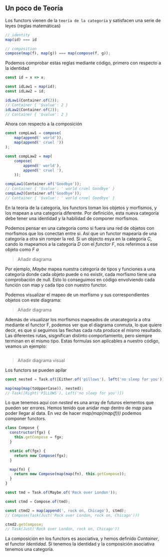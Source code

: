 ## Un poco de Teoría

Los functors vienen de la `teoría de la categoría` y satisfacen una serie de leyes (reglas matemáticas)

```js
// identity
map(id) === id

// composition
compose(map(f), map(g)) === map(compose(f, g));
```

Podemos comprobar estas reglas mediante código, primero con respecto a la identidad

```js
const id = x => x;

const idLaw1 = map(id);
const idLaw2 = id;

idLaw1(Container.of(2));
// Container { '$value': 2 }
idLaw2(Container.of(2));
// Container { '$value': 2 }
```

Ahora con respecto a la composición

```js
const compLaw1 = compose(
    map(append(' world')),
    map(append(' cruel '))
);

const compLaw2 = map(
    compose(
        append(' world'),
        append(' cruel '),
    ));

compLaw1(Container.of('Goodbye'));
// Container { '$value': ' world cruel Goodbye' }
compLaw2(Container.of('Goodbye'));
// Container { '$value': ' world cruel Goodbye' }
```

En la teoría de la categoría, los functors toman los objetos y morfismos, y los mapean a una categoría diferente. Por definición, esta nueva categoría debe tener una identidad y la habilidad de componer morfismos.

Podemos pensar en una categoría como si fuera una red de objetos con morfismos que los conectan entre si. Así que un functor mapearía de una categoría a otra sin romper la red. Si un objecto esya en la categoría _C_, cando lo mapeamos a la categoría _D_ con el _functor F_, nos referimos a ese objeto como _F a_

> Añadir diagrama

Por ejemplo, _Maybe_ mapea nuestra categoría de tipos y funciones a una categoría donde cada objeto puede o no existir, cada morfismo tiene una comprobación de null. Esto lo conseguimos en código envolviendo cada función con map y cada tipo con nuestro functor.

Podemos visualizar el mapeo de un morfismo y sus correspondientes objetos con este diagrama:

> Añadir diagrama

Además de visualizar los morfismos mapeados de unacategoría a otra mediante el functor F, podemos ver que el diagrama conmuta, lo que quiere decir, es que si seguimos las flechas cada ruta produce el mismo resultado. Las diferentes rutas, sisgnifican distinto comportamiento, pero siempre terminan en el mismo tipo. Estas formulas son aplicables a nuestro código, veamos un ejemplo:

```js
```

> Añadir diagrama visual

Los functors se pueden apilar

```js
const nested = Task.of([Either.of('pillows'), left('no sleep for you')]);

map(map(map(toUpperCase)), nested);
// Task([Right('PILLOWS'), Left('no sleep for you')])
```

Lo que tenemos aquí con _nested_ es una array de futuros elementos que pueden ser errores. Hemos tenido que anidar _map_ dentro de _map_ para poder llegar al data. En vez de hacer _map(map(map(f)))_ podemos componer functors.

```js
class Compose {
  constructor(fgx) {
    this.getCompose = fgx;
  }

  static of(fgx) {
    return new Compose(fgx);
  }

  map(fn) {
    return new Compose(map(map(fn), this.getCompose));
  }
}

const tmd = Task.of(Maybe.of('Rock over London'));

const ctmd = Compose.of(tmd);

const ctmd2 = map(append(', rock on, Chicago'), ctmd);
// Compose(Task(Just('Rock over London, rock on, Chicago')))

ctmd2.getCompose;
// Task(Just('Rock over London, rock on, Chicago'))
```

La composición en los functors es asociativa, y hemos definido _Container_, el functor _Identidad_.  Si tenemos la identidad y la composición asociativa tenemos una categoría.